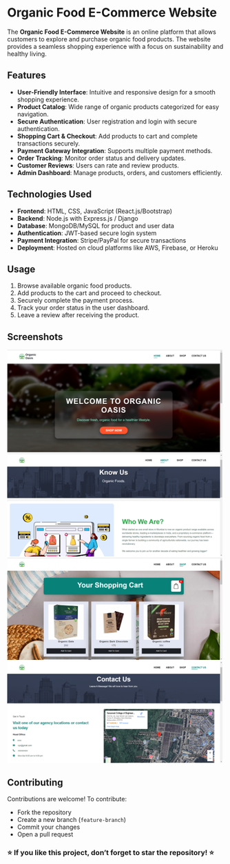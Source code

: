 # Organic Food E-Commerce Website

The **Organic Food E-Commerce Website** is an online platform that allows customers to explore and purchase organic food products. The website provides a seamless shopping experience with a focus on sustainability and healthy living.

## Features
- **User-Friendly Interface**: Intuitive and responsive design for a smooth shopping experience.
- **Product Catalog**: Wide range of organic products categorized for easy navigation.
- **Secure Authentication**: User registration and login with secure authentication.
- **Shopping Cart & Checkout**: Add products to cart and complete transactions securely.
- **Payment Gateway Integration**: Supports multiple payment methods.
- **Order Tracking**: Monitor order status and delivery updates.
- **Customer Reviews**: Users can rate and review products.
- **Admin Dashboard**: Manage products, orders, and customers efficiently.

## Technologies Used
- **Frontend**: HTML, CSS, JavaScript (React.js/Bootstrap)
- **Backend**: Node.js with Express.js / Django
- **Database**: MongoDB/MySQL for product and user data
- **Authentication**: JWT-based secure login system
- **Payment Integration**: Stripe/PayPal for secure transactions
- **Deployment**: Hosted on cloud platforms like AWS, Firebase, or Heroku

## Usage
1. Browse available organic food products.
2. Add products to the cart and proceed to checkout.
3. Securely complete the payment process.
4. Track your order status in the user dashboard.
5. Leave a review after receiving the product.

## Screenshots
<img src="Screenshot 2025-03-05 122142.png" width="500"><img src="Screenshot 2025-03-05 122233.png" width="500">
<img src="Screenshot 2025-03-05 122201.png" width="500"><img src="Screenshot 2025-03-05 122218.png" width="500">

## Contributing
Contributions are welcome! To contribute:
- Fork the repository
- Create a new branch (`feature-branch`)
- Commit your changes
- Open a pull request

### ⭐ If you like this project, don’t forget to star the repository! ⭐
